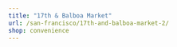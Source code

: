 ```yaml
---
title: "17th & Balboa Market"
url: /san-francisco/17th-and-balboa-market-2/
shop: convenience
---
```

